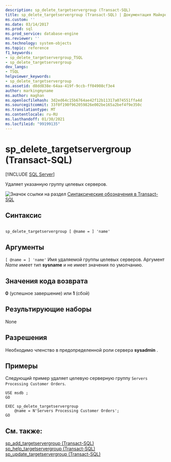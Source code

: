 ```yaml
---
description: sp_delete_targetservergroup (Transact-SQL)
title: sp_delete_targetservergroup (Transact-SQL) | Документация Майкрософт
ms.custom: ''
ms.date: 03/14/2017
ms.prod: sql
ms.prod_service: database-engine
ms.reviewer: ''
ms.technology: system-objects
ms.topic: reference
f1_keywords:
- sp_delete_targetservergroup_TSQL
- sp_delete_targetservergroup
dev_langs:
- TSQL
helpviewer_keywords:
- sp_delete_targetservergroup
ms.assetid: d8dd838e-64aa-419f-9ccb-ff04908cf3e4
author: markingmyname
ms.author: maghan
ms.openlocfilehash: 3d2ed64c15b6764ae42f12b11317a074551ffa4d
ms.sourcegitcommit: 33f0f190f962059826e002be165a2bef4f9e350c
ms.translationtype: MT
ms.contentlocale: ru-RU
ms.lasthandoff: 01/30/2021
ms.locfileid: "99199135"
---
```

# <a name="sp_delete_targetservergroup-transact-sql"></a>sp_delete_targetservergroup (Transact-SQL)
[!INCLUDE [SQL Server](../../includes/applies-to-version/sqlserver.md)]

  Удаляет указанную группу целевых серверов.  
  
 ![Значок ссылки на раздел](../../database-engine/configure-windows/media/topic-link.gif "Значок ссылки на раздел") [Синтаксические обозначения в Transact-SQL](../../t-sql/language-elements/transact-sql-syntax-conventions-transact-sql.md)  
  
## <a name="syntax"></a>Синтаксис  
  
```  
  
sp_delete_targetservergroup [ @name = ] 'name'   
```  
  
## <a name="arguments"></a>Аргументы  
`[ @name = ] 'name'` Имя удаляемой группы целевых серверов. Аргумент *Name* имеет тип **sysname** и не имеет значения по умолчанию.  
  
## <a name="return-code-values"></a>Значения кода возврата  
 **0** (успешное завершение) или **1** (сбой)  
  
## <a name="result-sets"></a>Результирующие наборы  
 None  
  
## <a name="permissions"></a>Разрешения  
 Необходимо членство в предопределенной роли сервера **sysadmin** .  
  
## <a name="examples"></a>Примеры  
 Следующий пример удаляет целевую серверную группу `Servers Processing Customer Orders`.  
  
```  
USE msdb ;  
GO  
  
EXEC sp_delete_targetservergroup  
    @name = N'Servers Processing Customer Orders';  
GO  
```  
  
## <a name="see-also"></a>См. также:  
 [sp_add_targetservergroup &#40;Transact-SQL&#41;](../../relational-databases/system-stored-procedures/sp-add-targetservergroup-transact-sql.md)   
 [sp_help_targetservergroup &#40;Transact-SQL&#41;](../../relational-databases/system-stored-procedures/sp-help-targetservergroup-transact-sql.md)   
 [sp_update_targetservergroup &#40;Transact-SQL&#41;](../../relational-databases/system-stored-procedures/sp-update-targetservergroup-transact-sql.md)  
  
  

